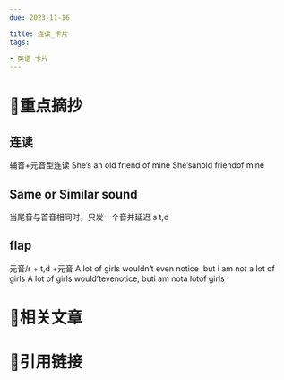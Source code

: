 ```yaml
---
due: 2023-11-16 

title: 连读_卡片
tags:
 
- 英语 卡片
---
```

# 🍎重点摘抄
## 连读
辅音+元音型连读
She’s an old friend of mine
She’sanold friendof mine

## Same or Similar sound
当尾音与首音相同时，只发一个音并延迟
s
t,d

## flap
元音/r + t,d +元音
A lot of girls wouldn’t even notice ,but i  am not a lot of girls
A lot of girls would’tevenotice, buti am nota lotof girls

##
# 📒相关文章




# 🍏引用链接

